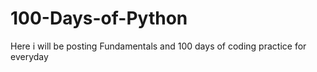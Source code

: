 # 100-Days-of-Python

Here i will be posting Fundamentals and 100 days of coding practice for everyday
